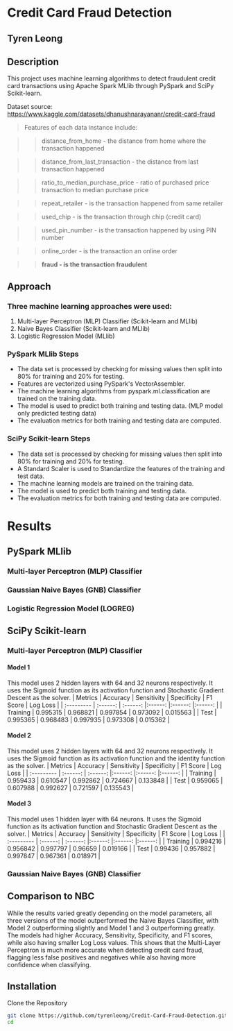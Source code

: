 # Credit Card Fraud Detection

## Tyren Leong

## Description

This project uses machine learning algorithms to detect fraudulent credit card transactions using Apache Spark MLlib through PySpark and SciPy Scikit-learn.

Dataset source: https://www.kaggle.com/datasets/dhanushnarayananr/credit-card-fraud

>Features of each data instance include:

>>distance_from_home - the distance from home where the transaction happened

>>distance_from_last_transaction - the distance from last transaction happened

>>ratio_to_median_purchase_price - ratio of purchased price transaction to median purchase price

>>repeat_retailer - is the transaction happened from same retailer

>>used_chip - is the transaction through chip (credit card)

>>used_pin_number - is the transaction happened by using PIN number

>>online_order - is the transaction an online order

>>**fraud - is the transaction fraudulent**


## Approach
### Three machine learning approaches were used:
1. Multi-layer Perceptron (MLP) Classifier (Scikit-learn and MLlib)
2. Naive Bayes Classifier (Scikit-learn and MLlib)
3. Logistic Regression Model (MLlib)

### PySpark MLlib Steps
- The data set is processed by checking for missing values then split into 80% for training and 20% for testing.
- Features are vectorized using PySpark's VectorAssembler.
- The machine learning algorithms from pyspark.ml.classification are trained on the training data.
- The model is used to predict both training and testing data. (MLP model only predicted testing data)
- The evaluation metrics for both training and testing data are computed.

### SciPy Scikit-learn Steps
- The data set is processed by checking for missing values then split into 80% for training and 20% for testing.
- A Standard Scaler is used to Standardize the features of the training and test data.
- The machine learning models are trained on the training data.
- The model is used to predict both training and testing data.
- The evaluation metrics for both training and testing data are computed.

# Results
## PySpark MLlib

### Multi-layer Perceptron (MLP) Classifier
### Gaussian Naive Bayes (GNB) Classifier 
### Logistic Regression Model (LOGREG)





## SciPy Scikit-learn
### Multi-layer Perceptron (MLP) Classifier
#### Model 1
This model uses 2 hidden layers with 64 and 32 neurons respectively. It uses the Sigmoid function as its activation function and Stochastic Gradient Descent as the solver.
|   Metrics  | Accuracy | Sensitivity | Specificity | F1 Score | Log Loss |
| :--------- | :------: | :------: |:------: |:------: |:------: |
| Training   |   0.995315   | 0.968821 | 0.997854  | 0.973092 | 0.015563   |
| Test       |   0.995365    | 0.968483 | 0.997935  | 0.973308 | 0.015362   |

#### Model 2
This model uses 2 hidden layers with 64 and 32 neurons respectively. It uses the Sigmoid function as its activation function and the identity function as the solver.
|   Metrics  | Accuracy | Sensitivity | Specificity | F1 Score | Log Loss |
| :--------- | :------: | :------: |:------: |:------: |:------: |
| Training   |   0.959433   | 0.610547 | 0.992862  | 0.724667 | 0.133848   |
| Test       |   0.959065    | 0.607988 | 0.992627  | 0.721597 | 0.135543   |

#### Model 3
This model uses 1 hidden layer with 64 neurons. It uses the Sigmoid function as its activation function and Stochastic Gradient Descent as the solver.
|   Metrics  | Accuracy | Sensitivity | Specificity | F1 Score | Log Loss |
| :--------- | :------: | :------: |:------: |:------: |:------: |
| Training   |   0.994216   | 0.956842 | 0.997797  | 0.96659 | 0.019166   |
| Test       |   0.99436    | 0.957882 | 0.997847  | 0.967361 | 0.018971   |

### Gaussian Naive Bayes (GNB) Classifier 

## Comparison to NBC
While the results varied greatly depending on the model parameters, all three versions of the model outperformed the Naive Bayes Classifier, with Model 2 outperforming slightly and Model 1 and 3 outperforming greatly. The models had higher Accuracy, Sensitivity, Specificity, and F1 scores, while also having smaller Log Loss values. This shows that the Multi-Layer Perceptron is much more accurate when detecting credit card fraud, flagging less false positives and negatives while also having more confidence when classifying.


## Installation

Clone the Repository


```bash
git clone https://github.com/tyrenleong/Credit-Card-Fraud-Detection.git
cd 
```
